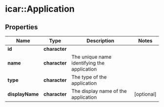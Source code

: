 # icar::Application


## Properties

Name | Type | Description | Notes
------------ | ------------- | ------------- | -------------
**id** | **character** |  | 
**name** | **character** | The unique name identifying the application | 
**type** | **character** | The type of the application | 
**displayName** | **character** | The display name of the application | [optional] 


